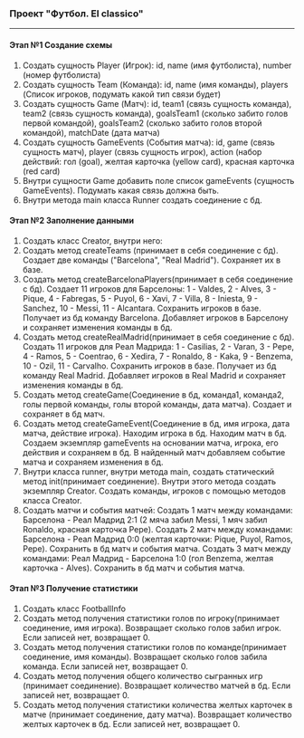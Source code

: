 ### Проект "Футбол. El classico"
___
#### Этап №1 Создание схемы
1. Создать сущность Player (Игрок): id, name (имя футболиста), number (номер футболиста)
2. Создать сущность Team (Команда): id, name (имя команды), players (Список игроков, подумать какой тип связи будет)
3. Создать сущность Game (Матч): id, team1 (связь сущность команда), team2 (связь сущность команда), goalsTeam1 (сколько забито голов первой командой), goalsTeam2 (сколько забито голов второй командой), matchDate (дата матча)
4. Создать сущность GameEvents (События матча): id, game (связь сущность матч), player (связь сущность игрок), action (набор действий: гол (goal), желтая карточка (yellow card), красная карточка (red card)
5. Внутри сущности Game добавить поле список gameEvents (сущность GameEvents). Подумать какая связь должна быть.
6. Внутри метода main класса Runner создать соединение с бд.

#### Этап №2 Заполнение данными
1. Создать класс Creator, внутри него:
2. Создать метод createTeams (принимает в себя соединение с бд). Создает две команды ("Barcelona", "Real Madrid"). Сохраняет их в базе.
3. Создать метод createBarcelonaPlayers(принимает в себя соединение с бд). Создает 11 игроков для Барселоны: 1 - Valdes, 2 - Alves, 3 - Pique, 4 - Fabregas, 5 - Puyol, 6 - Xavi, 7 - Villa, 8 - Iniesta, 9 - Sanchez, 10 - Messi, 11 - Alcantara. Сохранить игроков в базе. Получает из бд команду Barcelona. Добавляет игроков в Барселону и сохраняет изменения команды в бд.
4. Создать метод createRealMadrid(принимает в себя соединение с бд). Создать 11 игроков для Реал Мадрида: 1 - Casilias, 2 - Varan, 3 - Pepe, 4 - Ramos, 5 - Coentrao, 6 - Xedira, 7 - Ronaldo, 8 - Kaka, 9 - Benzema, 10 - Ozil, 11 - Carvalho. Сохранить игроков в базе. Получает из бд команду Real Madrid. Добавляет игроков в Real Madrid и сохраняет изменения команды в бд.
5. Создать метод createGame(Соединение в бд, команда1, команда2, голы первой команды, голы второй команды, дата матча). Создает и сохраняет в бд матч.
6. Создать метод createGameEvent(Соединение в бд, имя игрока, дата матча, действие игрока). Находим игрока в бд. Находим матч в бд. Создаем экземпляр gameEvents на основании матча, игрока, его действия и сохраняем в бд. В найденный матч добавляем событие матча и сохраняем изменения в бд.
7. Внутри класса runner, внутри метода main, создать статический метод init(принимает соединение). Внутри этого метода создать экземпляр Creator. Создать команды, игроков с помощью методов класса Creator.
8. Создать матчи и события матчей:
   Создать 1 матч между командами: Барселона - Реал Мадрид 2:1 (2 мяча забил Messi, 1 мяч забил Ronaldo, красная карточка Pepe).
   Создать 2 матч между командами: Барселона - Реал Мадрид 0:0 (желтая карточки: Pique, Puyol, Ramos, Pepe). Сохранить в бд матч и события матча.
   Создать 3 матч между командами: Реал Мадрид - Барселона 1:0 (гол Benzema, желтая карточка - Alves). Сохранить в бд матч и события матча.

#### Этап №3 Получение статистики
1. Создать класс FootballInfo
2. Создать метод получения статистики голов по игроку(принимает соединение, имя игрока). Возвращает сколько голов забил игрок. Если записей нет, возвращает 0.
3. Создать метод получения статистики голов по команде(принимает соединение, имя команды). Возвращает сколько голов забила команда. Если записей нет, возвращает 0.
4. Создать метод получения общего количество сыгранных игр (принимает соединение). Возвращает количество матчей в бд. Если записей нет, возвращает 0.
5. Создать метод получения статистики количества желтых карточек в матче (принимает соединение, дату матча). Возвращает количество желтых карточек в бд. Если записей нет, возвращает 0.
